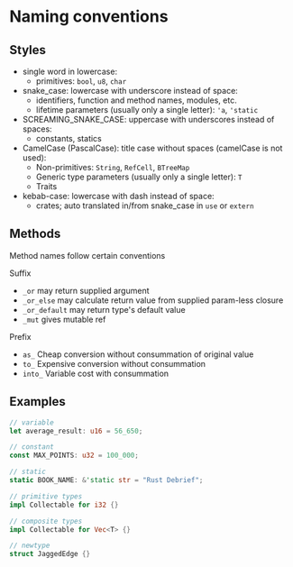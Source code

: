 # Naming conventions


## Styles
- single word in lowercase:
  - primitives: `bool`, `u8`, `char`
- snake_case: lowercase with underscore instead of space:
  - identifiers, function and method names, modules, etc.
  - lifetime parameters (usually only a single letter): `'a`, `'static`
- SCREAMING_SNAKE_CASE: uppercase with underscores instead of spaces:
  - constants, statics
- CamelCase (PascalCase): title case without spaces (camelCase is not used):
  - Non-primitives: `String`, `RefCell`, `BTreeMap` 
  - Generic type parameters (usually only a single letter): `T`
  - Traits
- kebab-case: lowercase with dash instead of space:
  - crates; auto translated in/from snake_case in `use` or `extern`


## Methods
Method names follow certain conventions

Suffix
- `_or` may return supplied argument
- `_or_else` may calculate return value from supplied param-less closure
- `_or_default` may return type's default value
- `_mut` gives mutable ref

Prefix
- `as_` Cheap conversion without consummation of original value
- `to_` Expensive conversion without consummation
- `into_` Variable cost with consummation





## Examples

```rust
// variable
let average_result: u16 = 56_650;

// constant
const MAX_POINTS: u32 = 100_000;

// static
static BOOK_NAME: &'static str = "Rust Debrief";

// primitive types
impl Collectable for i32 {}

// composite types
impl Collectable for Vec<T> {}

// newtype
struct JaggedEdge {}
```